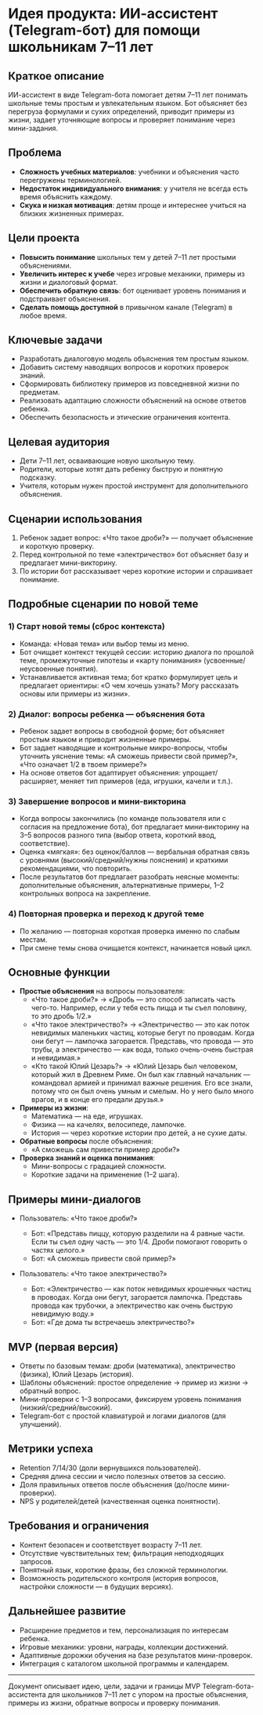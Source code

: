 # Идея продукта: ИИ-ассистент (Telegram-бот) для помощи школьникам 7–11 лет

## Краткое описание
ИИ-ассистент в виде Telegram-бота помогает детям 7–11 лет понимать школьные темы простым и увлекательным языком. Бот объясняет без перегруза формулами и сухих определений, приводит примеры из жизни, задает уточняющие вопросы и проверяет понимание через мини-задания.

## Проблема
- **Сложность учебных материалов**: учебники и объяснения часто перегружены терминологией.
- **Недостаток индивидуального внимания**: у учителя не всегда есть время объяснить каждому.
- **Скука и низкая мотивация**: детям проще и интереснее учиться на близких жизненных примерах.

## Цели проекта
- **Повысить понимание** школьных тем у детей 7–11 лет простыми объяснениями.
- **Увеличить интерес к учебе** через игровые механики, примеры из жизни и диалоговый формат.
- **Обеспечить обратную связь**: бот оценивает уровень понимания и подстраивает объяснения.
- **Сделать помощь доступной** в привычном канале (Telegram) в любое время.

## Ключевые задачи
- Разработать диалоговую модель объяснения тем простым языком.
- Добавить систему наводящих вопросов и коротких проверок знаний.
- Сформировать библиотеку примеров из повседневной жизни по предметам.
- Реализовать адаптацию сложности объяснений на основе ответов ребенка.
- Обеспечить безопасность и этические ограничения контента.

## Целевая аудитория
- Дети 7–11 лет, осваивающие новую школьную тему.
- Родители, которые хотят дать ребенку быструю и понятную подсказку.
- Учителя, которым нужен простой инструмент для дополнительного объяснения.

## Сценарии использования
1. Ребенок задает вопрос: «Что такое дроби?» — получает объяснение и короткую проверку.
2. Перед контрольной по теме «электричество» бот объясняет базу и предлагает мини-викторину.
3. По истории бот рассказывает через короткие истории и спрашивает понимание.

## Подробные сценарии по новой теме

### 1) Старт новой темы (сброс контекста)
- Команда: «Новая тема» или выбор темы из меню.
- Бот очищает контекст текущей сессии: историю диалога по прошлой теме, промежуточные гипотезы и «карту понимания» (усвоенные/неусвоенные понятия).
- Устанавливается активная тема; бот кратко формулирует цель и предлагает ориентиры: «О чем хочешь узнать? Могу рассказать основы или примеры из жизни».

### 2) Диалог: вопросы ребенка — объяснения бота
- Ребенок задает вопросы в свободной форме; бот объясняет простым языком и приводит жизненные примеры.
- Бот задает наводящие и контрольные микро-вопросы, чтобы уточнить уяснение темы: «А сможешь привести свой пример?», «Что означает 1/2 в твоем примере?»
- На основе ответов бот адаптирует объяснения: упрощает/расширяет, меняет тип примеров (еда, игрушки, качели и т.п.).

### 3) Завершение вопросов и мини‑викторина
- Когда вопросы закончились (по команде пользователя или с согласия на предложение бота), бот предлагает мини‑викторину на 3–5 вопросов разного типа (выбор ответа, короткий ввод, соответствие).
- Оценка «мягкая»: без оценок/баллов — вербальная обратная связь с уровнями (высокий/средний/нужны пояснения) и краткими рекомендациями, что повторить.
- После результатов бот предлагает разобрать неясные моменты: дополнительные объяснения, альтернативные примеры, 1–2 контрольных вопроса на закрепление.

### 4) Повторная проверка и переход к другой теме
- По желанию — повторная короткая проверка именно по слабым местам.
- При смене темы снова очищается контекст, начинается новый цикл.

## Основные функции
- **Простые объяснения** на вопросы пользователя:
  - «Что такое дроби?» → «Дробь — это способ записать часть чего-то. Например, если у тебя есть пицца и ты съел половину, то это дробь 1/2.»
  - «Что такое электричество?» → «Электричество — это как поток невидимых маленьких частиц, которые бегут по проводам. Когда они бегут — лампочка загорается. Представь, что провода — это трубы, а электричество — как вода, только очень-очень быстрая и невидимая.»
  - «Кто такой Юлий Цезарь?» → «Юлий Цезарь был человеком, который жил в Древнем Риме. Он был как главный начальник — командовал армией и принимал важные решения. Его все знали, потому что он был очень умным и смелым. Но у него было много врагов, и в конце его предали друзья.»
- **Примеры из жизни**:
  - Математика — на еде, игрушках.
  - Физика — на качелях, велосипеде, лампочке.
  - История — через короткие истории про детей, а не сухие даты.
- **Обратные вопросы** после объяснения:
  - «А сможешь сам привести пример дроби?»
- **Проверка знаний и оценка понимания**:
  - Мини-вопросы с градацией сложности.
  - Короткие задачи на применение (1–2 шага).

## Примеры мини-диалогов
- Пользователь: «Что такое дроби?»
  - Бот: «Представь пиццу, которую разделили на 4 равные части. Если ты съел одну часть — это 1/4. Дроби помогают говорить о частях целого.»
  - Бот: «А сможешь привести свой пример?»

- Пользователь: «Что такое электричество?»
  - Бот: «Электричество — как поток невидимых крошечных частиц в проводах. Когда они бегут, загорается лампочка. Представь провода как трубочки, а электричество как очень быструю невидимую воду.»
  - Бот: «Где дома ты встречаешь электричество?»

## MVP (первая версия)
- Ответы по базовым темам: дроби (математика), электричество (физика), Юлий Цезарь (история).
- Шаблоны объяснений: простое определение → пример из жизни → обратный вопрос.
- Мини-проверки с 1–3 вопросами, фиксируем уровень понимания (низкий/средний/высокий).
- Telegram-бот с простой клавиатурой и логами диалогов (для улучшений).

## Метрики успеха
- Retention 7/14/30 (доли вернувшихся пользователей).
- Средняя длина сессии и число полезных ответов за сессию.
- Доля правильных ответов после объяснения (до/после мини-проверки).
- NPS у родителей/детей (качественная оценка понятности).

## Требования и ограничения
- Контент безопасен и соответствует возрасту 7–11 лет.
- Отсутствие чувствительных тем; фильтрация неподходящих запросов.
- Понятный язык, короткие фразы, без сложной терминологии.
- Возможность родительского контроля (история вопросов, настройки сложности — в будущих версиях).

## Дальнейшее развитие
- Расширение предметов и тем, персонализация по интересам ребенка.
- Игровые механики: уровни, награды, коллекции достижений.
- Адаптивные дорожки обучения на базе результатов мини-проверок.
- Интеграция с каталогом школьной программы и календарем.

---
Документ описывает идею, цели, задачи и границы MVP Telegram-бота-ассистента для школьников 7–11 лет с упором на простые объяснения, примеры из жизни, обратные вопросы и проверку понимания.
